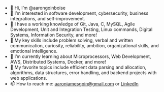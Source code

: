 - 👋 Hi, I’m @aarongoinboise
- 👀 I’m interested in software development, cybersecurity, business integrations, and self-improvement.
- 💪 I have a working knowledge of Git, Java, C, MySQL, Agile Development, Unit and Integration Testing, Linux commands, Digital Systems, Information Security, and more!
- 🤝 My key skills include problem solving, verbal and written communication, curiosity, reliability, ambition, organizational skills, and emotional intelligence.
- 🌱 I’m currently learning about Microprocessors, Web Development, AWS, Distributed Systems, Docker, and more!
- 💞️ My favorite topics include efficient data parsing and allocation, algorithms, data structures, error handling, and backend projects with web applications. 
- 📫 How to reach me: aaronjamesgoin@gmail.com or [LinkedIn](https://www.linkedin.com/in/aaron-goin-0434221b3)

<!---
aarongoinboise/aarongoinboise is a ✨ special ✨ repository because its `README.md` (this file) appears on your GitHub profile.
You can click the Preview link to take a look at your changes.
--->
